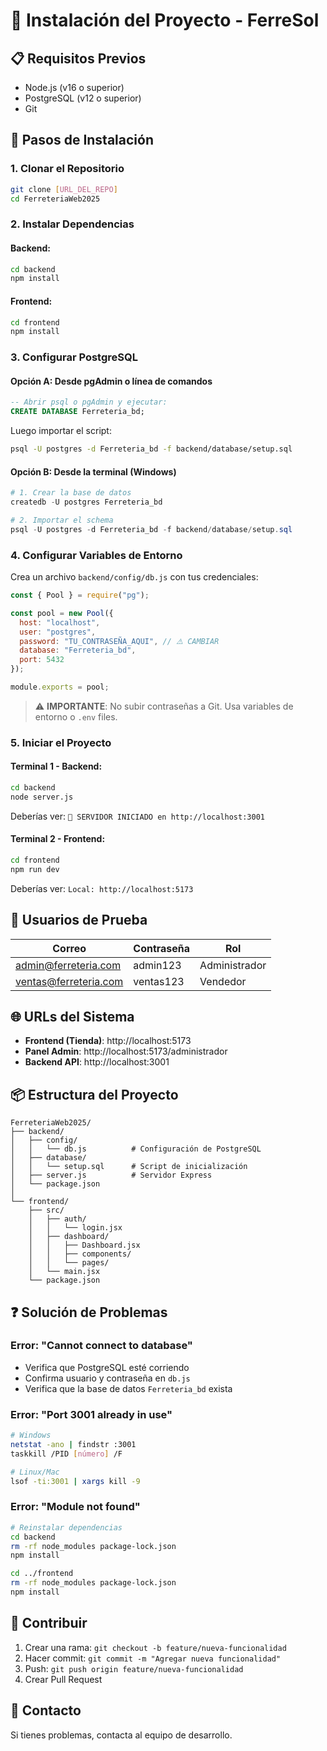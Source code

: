 # 🚀 Instalación del Proyecto - FerreSol

## 📋 Requisitos Previos
- Node.js (v16 o superior)
- PostgreSQL (v12 o superior)
- Git

## 🔧 Pasos de Instalación

### 1. Clonar el Repositorio
```bash
git clone [URL_DEL_REPO]
cd FerreteriaWeb2025
```

### 2. Instalar Dependencias

#### Backend:
```bash
cd backend
npm install
```

#### Frontend:
```bash
cd frontend
npm install
```

### 3. Configurar PostgreSQL

#### Opción A: Desde pgAdmin o línea de comandos
```sql
-- Abrir psql o pgAdmin y ejecutar:
CREATE DATABASE Ferreteria_bd;
```

Luego importar el script:
```bash
psql -U postgres -d Ferreteria_bd -f backend/database/setup.sql
```

#### Opción B: Desde la terminal (Windows)
```powershell
# 1. Crear la base de datos
createdb -U postgres Ferreteria_bd

# 2. Importar el schema
psql -U postgres -d Ferreteria_bd -f backend/database/setup.sql
```

### 4. Configurar Variables de Entorno

Crea un archivo `backend/config/db.js` con tus credenciales:

```javascript
const { Pool } = require("pg");

const pool = new Pool({
  host: "localhost",
  user: "postgres",
  password: "TU_CONTRASEÑA_AQUI", // ⚠️ CAMBIAR
  database: "Ferreteria_bd",
  port: 5432
});

module.exports = pool;
```

> ⚠️ **IMPORTANTE**: No subir contraseñas a Git. Usa variables de entorno o `.env` files.

### 5. Iniciar el Proyecto

#### Terminal 1 - Backend:
```bash
cd backend
node server.js
```
Deberías ver: `🚀 SERVIDOR INICIADO en http://localhost:3001`

#### Terminal 2 - Frontend:
```bash
cd frontend
npm run dev
```
Deberías ver: `Local: http://localhost:5173`

## 👤 Usuarios de Prueba

| Correo | Contraseña | Rol |
|--------|-----------|-----|
| admin@ferreteria.com | admin123 | Administrador |
| ventas@ferreteria.com | ventas123 | Vendedor |

## 🌐 URLs del Sistema

- **Frontend (Tienda)**: http://localhost:5173
- **Panel Admin**: http://localhost:5173/administrador
- **Backend API**: http://localhost:3001

## 📦 Estructura del Proyecto

```
FerreteriaWeb2025/
├── backend/
│   ├── config/
│   │   └── db.js          # Configuración de PostgreSQL
│   ├── database/
│   │   └── setup.sql      # Script de inicialización
│   ├── server.js          # Servidor Express
│   └── package.json
│
└── frontend/
    ├── src/
    │   ├── auth/
    │   │   └── login.jsx
    │   ├── dashboard/
    │   │   ├── Dashboard.jsx
    │   │   ├── components/
    │   │   └── pages/
    │   └── main.jsx
    └── package.json
```

## ❓ Solución de Problemas

### Error: "Cannot connect to database"
- Verifica que PostgreSQL esté corriendo
- Confirma usuario y contraseña en `db.js`
- Verifica que la base de datos `Ferreteria_bd` exista

### Error: "Port 3001 already in use"
```bash
# Windows
netstat -ano | findstr :3001
taskkill /PID [número] /F

# Linux/Mac
lsof -ti:3001 | xargs kill -9
```

### Error: "Module not found"
```bash
# Reinstalar dependencias
cd backend
rm -rf node_modules package-lock.json
npm install

cd ../frontend
rm -rf node_modules package-lock.json
npm install
```

## 🤝 Contribuir

1. Crear una rama: `git checkout -b feature/nueva-funcionalidad`
2. Hacer commit: `git commit -m "Agregar nueva funcionalidad"`
3. Push: `git push origin feature/nueva-funcionalidad`
4. Crear Pull Request

## 📧 Contacto

Si tienes problemas, contacta al equipo de desarrollo.